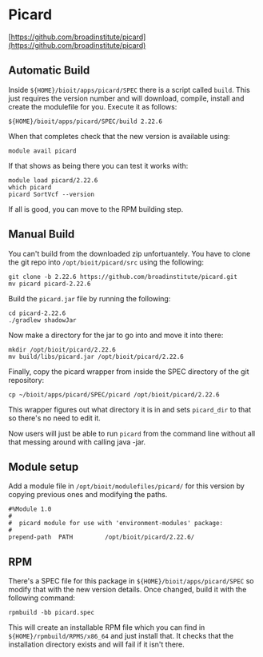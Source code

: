 # Picard

[https://github.com/broadinstitute/picard](https://github.com/broadinstitute/picard)

## Automatic Build

Inside `${HOME}/bioit/apps/picard/SPEC` there is a script called `build`. This just requires the version number and will download, compile, install and create the modulefile for you. Execute it as follows:

    ${HOME}/bioit/apps/picard/SPEC/build 2.22.6

When that completes check that the new version is available using:

    module avail picard

If that shows as being there you can test it works with:

    module load picard/2.22.6
    which picard
    picard SortVcf --version

If all is good, you can move to the RPM building step.

## Manual Build

You can't build from the downloaded zip unfortuantely. You have to clone the git repo into `/opt/bioit/picard/src` using the following:

    git clone -b 2.22.6 https://github.com/broadinstitute/picard.git
    mv picard picard-2.22.6

Build the `picard.jar` file by running the following:

    cd picard-2.22.6
    ./gradlew shadowJar

Now make a directory for the jar to go into and move it into there:

    mkdir /opt/bioit/picard/2.22.6
    mv build/libs/picard.jar /opt/bioit/picard/2.22.6

Finally, copy the picard wrapper from inside the SPEC directory of the git repository:

    cp ~/bioit/apps/picard/SPEC/picard /opt/bioit/picard/2.22.6

This wrapper figures out what directory it is in and sets `picard_dir` to that so there's no need to edit it.

Now users will just be able to run `picard` from the command line without all that messing around with calling java -jar.

## Module setup

Add a module file in `/opt/bioit/modulefiles/picard/` for this version by copying previous ones and modifying the paths.

    #%Module 1.0
    #
    #  picard module for use with 'environment-modules' package:
    #
    prepend-path  PATH         /opt/bioit/picard/2.22.6/

## RPM

There's a SPEC file for this package in `${HOME}/bioit/apps/picard/SPEC` so modify that with the new version details. Once changed, build it with the following command:

    rpmbuild -bb picard.spec

This will create an installable RPM file which you can find in `${HOME}/rpmbuild/RPMS/x86_64` and just install that. It checks that the installation directory exists and will fail if it isn't there.

